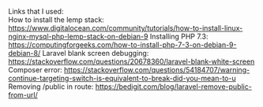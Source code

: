 Links that I used:<br>
How to install the lemp stack:
https://www.digitalocean.com/community/tutorials/how-to-install-linux-nginx-mysql-php-lemp-stack-on-debian-9
Installing PHP 7.3:
https://computingforgeeks.com/how-to-install-php-7-3-on-debian-9-debian-8/
Laravel blank screen debugging:
https://stackoverflow.com/questions/20678360/laravel-blank-white-screen
Composer error:
https://stackoverflow.com/questions/54184707/warning-continue-targeting-switch-is-equivalent-to-break-did-you-mean-to-u
Removing /public in route:
https://bedigit.com/blog/laravel-remove-public-from-url/
